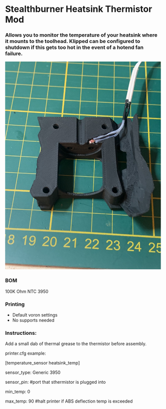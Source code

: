 # Stealthburner Heatsink Thermistor Mod
 ### Allows you to monitor the temperature of your heatsink where it mounts to the toolhead. Klipped can be configured to shutdown if this gets too hot in the event of a hotend fan failure.   

<img src="./Images/thermistor.jpeg" width=600>

### BOM
100K Ohm NTC 3950

### Printing
  * Default voron settings
  * No supports needed

### Instructions:
 Add a small dab of thermal grease to the thermistor before assembly. 
 
printer.cfg example: 

[temperature_sensor heatsink_temp]

sensor_type: Generic 3950

sensor_pin:      #port that sthermistor is plugged into

min_temp: 0

max_temp: 90     #halt printer if ABS deflection temp is exceeded

